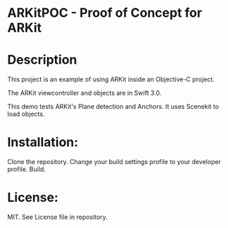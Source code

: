 # ARKitPOC - Proof of Concept for ARKit


# Description
This project is an example of using ARKit inside an Objective-C project.  

The ARKit viewcontroller and objects are in Swift 3.0.

This demo tests ARKit's Plane detection and Anchors. It uses Scenekit to load objects.

# Installation: 
Clone the repository.  Change your build settings profile to your developer profile.  Build.


# License: 
MIT. See License file in repository.  
